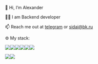 👋 Hi, I’m Alexander

:technologist: I am Backend developer

📫 Reach me out at [telegram](https://t.me/siderai) or sidai@bk.ru

:gear: My stack:

<img src="https://img.shields.io/badge/Python-FFD43B?style=for-the-badge&logo=python&logoColor=blue" /><img src="https://img.shields.io/badge/fastapi-109989?style=for-the-badge&logo=FASTAPI&logoColor=white" /><img src="https://img.shields.io/badge/redis-%23DD0031.svg?&style=for-the-badge&logo=redis&logoColor=white" /><img src="https://img.shields.io/badge/Docker-2CA5E0?style=for-the-badge&logo=docker&logoColor=white" /><img src="https://img.shields.io/badge/Elixir-4B275F?style=for-the-badge&logo=elixir&logoColor=white" /><img src="https://img.shields.io/badge/Go-00ADD8?style=for-the-badge&logo=go&logoColor=white" />


<img src="https://img.shields.io/badge/PostgreSQL-316192?style=for-the-badge&logo=postgresql&logoColor=white" /><img src="https://img.shields.io/badge/Apache_Kafka-231F20?style=for-the-badge&logo=apache-kafka&logoColor=white" />

<!---
siderai/siderai is a ✨ special ✨ repository because its `README.md` (this file) appears on your GitHub profile.
You can click the Preview link to take a look at your changes.
--->
